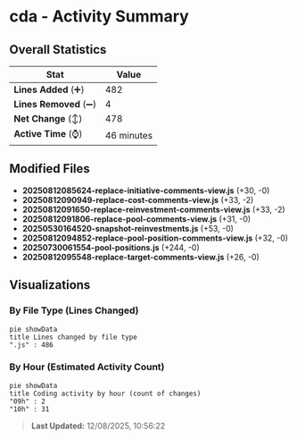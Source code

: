 # cda - Activity Summary 

## Overall Statistics

| Stat                   | Value                                                             |
| ---------------------- | ----------------------------------------------------------------- |
| **Lines Added** (➕)   | 482                                          |
| **Lines Removed** (➖) | 4                                        |
| **Net Change** (↕)    | 478                |
| **Active Time** (⌚)   | 46 minutes |


## Modified Files
- **20250812085624-replace-initiative-comments-view.js** (+30, -0)
- **20250812090949-replace-cost-comments-view.js** (+33, -2)
- **20250812091650-replace-reinvestment-comments-view.js** (+33, -2)
- **20250812091806-replace-pool-comments-view.js** (+31, -0)
- **20250530164520-snapshot-reinvestments.js** (+53, -0)
- **20250812094852-replace-pool-position-comments-view.js** (+32, -0)
- **20250730061554-pool-positions.js** (+244, -0)
- **20250812095548-replace-target-comments-view.js** (+26, -0)

## Visualizations

### By File Type (Lines Changed)

```mermaid
pie showData
title Lines changed by file type
".js" : 486
```

### By Hour (Estimated Activity Count)

```mermaid
pie showData
title Coding activity by hour (count of changes)
"09h" : 2
"10h" : 31
```


> **Last Updated:** 12/08/2025, 10:56:22